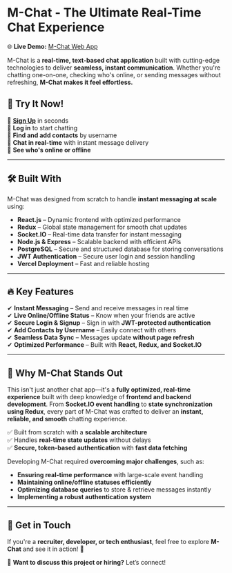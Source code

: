 # M-Chat - The Ultimate Real-Time Chat Experience  
🌐 **Live Demo:** [M-Chat Web App](https://m-chat-v1.vercel.app)  

M-Chat is a **real-time, text-based chat application** built with cutting-edge technologies to deliver **seamless, instant communication**. Whether you're chatting one-on-one, checking who's online, or sending messages without refreshing, **M-Chat makes it feel effortless.**  

## 🚀 Try It Now!  
🔹 **[Sign Up](https://m-chat-v1.vercel.app)** in seconds  
🔹 **Log in** to start chatting  
🔹 **Find and add contacts** by username  
🔹 **Chat in real-time** with instant message delivery  
🔹 **See who's online or offline**  

---

## 🛠️ Built With  
M-Chat was designed from scratch to handle **instant messaging at scale** using:  

- **React.js** – Dynamic frontend with optimized performance  
- **Redux** – Global state management for smooth chat updates  
- **Socket.IO** – Real-time data transfer for instant messaging  
- **Node.js & Express** – Scalable backend with efficient APIs  
- **PostgreSQL** – Secure and structured database for storing conversations  
- **JWT Authentication** – Secure user login and session handling  
- **Vercel Deployment** – Fast and reliable hosting  

---

## 🔥 Key Features  
✔ **Instant Messaging** – Send and receive messages in real time  
✔ **Live Online/Offline Status** – Know when your friends are active  
✔ **Secure Login & Signup** – Sign in with **JWT-protected authentication**  
✔ **Add Contacts by Username** – Easily connect with others  
✔ **Seamless Data Sync** – Messages update **without page refresh**  
✔ **Optimized Performance** – Built with **React, Redux, and Socket.IO**  

---

## 🎯 Why M-Chat Stands Out  
This isn't just another chat app—it's a **fully optimized, real-time experience** built with deep knowledge of **frontend and backend development**. From **Socket.IO event handling** to **state synchronization using Redux**, every part of M-Chat was crafted to deliver an **instant, reliable, and smooth** chatting experience.  

✅ Built from scratch with a **scalable architecture**  
✅ Handles **real-time state updates** without delays  
✅ **Secure, token-based authentication** with **fast data fetching**  

Developing M-Chat required **overcoming major challenges**, such as:  
- **Ensuring real-time performance** with large-scale event handling  
- **Maintaining online/offline statuses efficiently**  
- **Optimizing database queries** to store & retrieve messages instantly  
- **Implementing a robust authentication system**  

---

## 📩 Get in Touch  
If you're a **recruiter, developer, or tech enthusiast**, feel free to explore **M-Chat** and see it in action! 🚀  

📧 **Want to discuss this project or hiring?** Let’s connect!  

